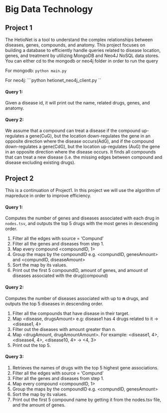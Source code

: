 # Big Data Technology

## Project 1
The HetioNet is a tool to understand the complex relationships between diseases, genes, compounds, and anatomy. This project focuses on building a database to efficiently handle queries related to disease location, genes, and treatment by utilizing MongoDB and Neo4J NoSQL data stores.
You can either cd to the mongodb or neo4j folder in order to run the query

For mongodb:
```python main.py```

For neo4j:
```python hetionet_neo4j_client.py ``


#### Query 1: 
Given a disease id, it will print out the name, related drugs, genes, and anatomy.

#### Query 2:
We assume that a compound can treat a disease if the compound up-regulates a gene(CuG), but the location down-regulates the gene in an opposite direction where the disease occurs(AdG), and if the compound down-regulates a gene(CdG), but the location up-regulates (AuG) the gene in an opposite direction where the disease occurs. It finds all compounds that can treat a new disease (i.e. the missing edges between compound and disease excluding existing drugs). 

## Project 2
This is a continuation of Project1. In this project we will use the algorithm of mapreduce in order to improve efficiency.
#### Query 1: 
Computes the number of genes and diseases associated with each drug in `nodes.tsv`, and outputs the top 5 drugs with the most genes in descending order.
1. Filter all the edges with source = ‘Compund’ 
2. Filter all the genes and diseases from step 1.
3. Map every compound <compoundID, 1>
4. Group the maps by the compoundID e.g. <compundID, genesAmount> and  <compundID, diseaseAmount>
5. Sort the map by its values.
6. Print out the first 5 compoundID, amount of genes, and amount of diseases associated with the drug(compound)


#### Query 2:
Computes the number of diseases associated with up to **n** drugs, and outputs the top 5 diseases in descending order.
1. Filter all the compounds that have disease in their target.
2. Map <disease, drugsAmount> e.g: disease1 has 4 drugs related to it -> <disease1, 4>
3. Filter out the diseases with amount greater than n.
4. Map <drugAmount, drugAmountAmount>. For example: <disease1, 4>, <disease4, 4>, <disease10, 4> -> <4, 3>
5. Print out the top 5.


#### Query 3:
1. Retrieves the names of drugs with the top 5 highest gene associations.
2. Filter all the edges with source = ‘Compund’ 
3. Filter all the genes and diseases from step 1.
4. Map every compound <compoundID, 1>
5. Group the maps by the compoundID e.g. <compundID, genesAmount> 
6. Sort the map by its values.
7. Print out the first 5 compound name by getting it from the nodes.tsv file, and the amount of genes.

